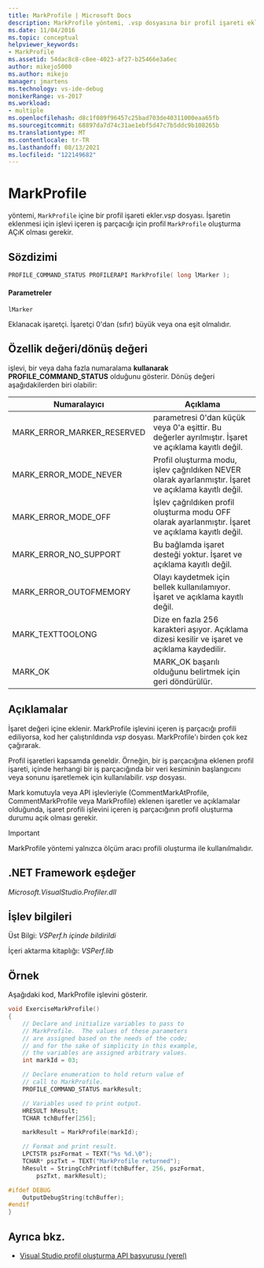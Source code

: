 ```yaml
---
title: MarkProfile | Microsoft Docs
description: MarkProfile yöntemi, .vsp dosyasına bir profil işareti ekler. İşaretin eklenmek için MarkProfile işlevini içeren iş parçacığı için profil oluşturma AÇıK olması gerekir.
ms.date: 11/04/2016
ms.topic: conceptual
helpviewer_keywords:
- MarkProfile
ms.assetid: 54dac8c8-c8ee-4023-af27-b25466e3a6ec
author: mikejo5000
ms.author: mikejo
manager: jmartens
ms.technology: vs-ide-debug
monikerRange: vs-2017
ms.workload:
- multiple
ms.openlocfilehash: d8c1f089f96457c25bad703de40311000eaa65fb
ms.sourcegitcommit: 68897da7d74c31ae1ebf5d47c7b5ddc9b108265b
ms.translationtype: MT
ms.contentlocale: tr-TR
ms.lasthandoff: 08/13/2021
ms.locfileid: "122149682"
---
```

# <a name="markprofile"></a>MarkProfile
yöntemi, `MarkProfile` içine bir profil işareti ekler.*vsp* dosyası. İşaretin eklenmesi için işlevi içeren iş parçacığı için profil `MarkProfile` oluşturma AÇıK olması gerekir.

## <a name="syntax"></a>Sözdizimi

```cpp
PROFILE_COMMAND_STATUS PROFILERAPI MarkProfile( long lMarker );
```

#### <a name="parameters"></a>Parametreler
 `lMarker`

 Eklanacak işaretçi. İşaretçi 0'dan (sıfır) büyük veya ona eşit olmalıdır.

## <a name="property-valuereturn-value"></a>Özellik değeri/dönüş değeri
 işlevi, bir veya daha fazla numaralama **kullanarak PROFILE_COMMAND_STATUS** olduğunu gösterir. Dönüş değeri aşağıdakilerden biri olabilir:

|Numaralayıcı|Açıklama|
|----------------|-----------------|
|MARK_ERROR_MARKER_RESERVED|parametresi 0'dan küçük veya 0'a eşittir. Bu değerler ayrılmıştır. İşaret ve açıklama kayıtlı değil.|
|MARK_ERROR_MODE_NEVER|Profil oluşturma modu, işlev çağrıldıken NEVER olarak ayarlanmıştır. İşaret ve açıklama kayıtlı değil.|
|MARK_ERROR_MODE_OFF|İşlev çağrıldıken profil oluşturma modu OFF olarak ayarlanmıştır. İşaret ve açıklama kayıtlı değil.|
|MARK_ERROR_NO_SUPPORT|Bu bağlamda işaret desteği yoktur. İşaret ve açıklama kayıtlı değil.|
|MARK_ERROR_OUTOFMEMORY|Olayı kaydetmek için bellek kullanılamıyor. İşaret ve açıklama kayıtlı değil.|
|MARK_TEXTTOOLONG|Dize en fazla 256 karakteri aşıyor. Açıklama dizesi kesilir ve işaret ve açıklama kaydedilir.|
|MARK_OK|MARK_OK başarılı olduğunu belirtmek için geri döndürülür.|

## <a name="remarks"></a>Açıklamalar
 İşaret değeri içine eklenir. MarkProfile işlevini içeren iş parçacığı profili ediliyorsa, kod her çalıştırıldında *vsp* dosyası. MarkProfile'ı birden çok kez çağırarak.

 Profil işaretleri kapsamda geneldir. Örneğin, bir iş parçacığına eklenen profil işareti, içinde herhangi bir iş parçacığında bir veri kesiminin başlangıcını veya sonunu işaretlemek için kullanılabilir. *vsp* dosyası.

 Mark komutuyla veya API işlevleriyle (CommentMarkAtProfile, CommentMarkProfile veya MarkProfile) eklenen işaretler ve açıklamalar olduğunda, işaret profili işlevini içeren iş parçacığının profil oluşturma durumu açık olması gerekir.

> [!IMPORTANT]
> MarkProfile yöntemi yalnızca ölçüm aracı profili oluşturma ile kullanılmalıdır.

## <a name="net-framework-equivalent"></a>.NET Framework eşdeğer
 *Microsoft.VisualStudio.Profiler.dll*

## <a name="function-information"></a>İşlev bilgileri
 Üst Bilgi: *VSPerf.h içinde bildirildi*

 İçeri aktarma kitaplığı: *VSPerf.lib*

## <a name="example"></a>Örnek
 Aşağıdaki kod, MarkProfile işlevini gösterir.

```cpp
void ExerciseMarkProfile()
{
    // Declare and initialize variables to pass to
    // MarkProfile.  The values of these parameters
    // are assigned based on the needs of the code;
    // and for the sake of simplicity in this example,
    // the variables are assigned arbitrary values.
    int markId = 03;

    // Declare enumeration to hold return value of
    // call to MarkProfile.
    PROFILE_COMMAND_STATUS markResult;

    // Variables used to print output.
    HRESULT hResult;
    TCHAR tchBuffer[256];

    markResult = MarkProfile(markId);

    // Format and print result.
    LPCTSTR pszFormat = TEXT("%s %d.\0");
    TCHAR* pszTxt = TEXT("MarkProfile returned");
    hResult = StringCchPrintf(tchBuffer, 256, pszFormat,
        pszTxt, markResult);

#ifdef DEBUG
    OutputDebugString(tchBuffer);
#endif
}
```

## <a name="see-also"></a>Ayrıca bkz.
- [Visual Studio profil oluşturma API başvurusu (yerel)](../profiling/visual-studio-profiler-api-reference-native.md)
